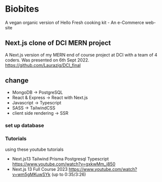 # Biobites
A vegan organic version of Hello Fresh cooking kit - An e-Commerce web-site
## Next.js clone of DCI MERN project
A Next.js version of my MERN end of course project at DCI with a team of 4 coders. Was presented on 6th Sept 2022. https://github.com/Laurazig/DCI_final


## change 

- MongoDB -> PostgreSQL
- React & Express -> React with Next.js
- Javascript -> Typescript
- SASS -> TailwindCSS
- client side rendering -> SSR


### set up database

### Tutorials
using these youtube tutorials

- Next.js13 Tailwind Prisma Postgresql Typescript https://www.youtube.com/watch?v=gxkwMm_j850
- Next.js 13 Full Course 2023 https://www.youtube.com/watch?v=wm5gMKuwSYk (up to 0:35/3:26)

